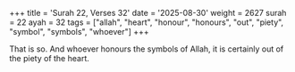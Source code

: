 +++
title = 'Surah 22, Verses 32'
date = '2025-08-30'
weight = 2627
surah = 22
ayah = 32
tags = ["allah", "heart", "honour", "honours", "out", "piety", "symbol", "symbols", "whoever"]
+++

That is so. And whoever honours the symbols of Allah, it is certainly out of the piety of the heart.